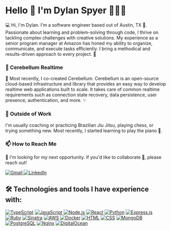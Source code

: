  # Hello 👋 I'm Dylan Spyer 🙂👨‍💻

💻 Hi, I'm Dylan. I'm a software engineer based out of Austin, TX 🤠. Passionate about learning and problem-solving through code, I thrive on tackling complex challenges with creative solutions. My experience as a senior program manager at Amazon has honed my ability to organize, communicate, and execute tasks efficiently. I bring a methodical and results-driven approach to every project. 🌱

### 🧠 Cerebellum Realtime

🔭 Most recently, I co-created Cerebellum. Cerebellum is an open-source cloud-based infrastructure and library that provides an easy way to develop realtime web applications built to scale. It takes care of common realtime requirements such as connection state recovery, data persistence, user presence, authentication, and more. ✨

### 🌴 Outside of Work

I'm usually coaching or practicing Brazilian Jiu Jitsu, playing chess, or trying something new. Most recently, I started learning to play the piano 🎹.

### 📫 How to Reach Me

🚀 I'm looking for my next opportunity. If you'd like to collaborate 👯, please reach out! 
<div>
  <a href=mailto:dylanspyer@gmail.com>
    <img src="https://img.shields.io/badge/Gmail-D14836?style=for-the-badge&logo=gmail&logoColor=white" alt="Gmail" />
  <a/>
  <a href=https://www.linkedin.com/in/dylan-spyer/>
    <img src="https://img.shields.io/badge/LinkedIn-0077B5?style=for-the-badge&logo=linkedin&logoColor=white" alt="LinkedIn"/>
  <a/>
</div>

## 🛠️ Technologies and tools I have experience with:

[![TypeScript](https://img.shields.io/badge/-TypeScript-3178c6?style=for-the-badge&logo=typescript&logoColor=white)](https://www.typescriptlang.org/)
[![JavaScript](https://img.shields.io/badge/-JavaScript-f7df1e?style=for-the-badge&logo=javascript&logoColor=black)](https://developer.mozilla.org/en-US/docs/Web/JavaScript)
[![Node.js](https://img.shields.io/badge/-Node.js-339933?style=for-the-badge)](https://nodejs.org/)
[![React](https://img.shields.io/badge/-React-61DAFB?style=for-the-badge&logo=react&logoColor=white)](https://reactjs.org/)
[![Python](https://img.shields.io/badge/Python-3776AB?style=for-the-badge&logo=python&logoColor=white)](https://www.python.org/)
[![Express.js](https://img.shields.io/badge/-Express.js-000000?style=for-the-badge&logo=express&logoColor=white)](https://expressjs.com/)
[![Ruby](https://img.shields.io/badge/-Ruby-cc342d?style=for-the-badge&logo=ruby&logoColor=white)](https://www.ruby-lang.org/)
[![Sinatra](https://img.shields.io/badge/-Sinatra-CC342D?style=for-the-badge&logo=sinatra&logoColor=white)](http://sinatrarb.com/)
[![AWS](https://img.shields.io/badge/-Amazon%20AWS-232F3E?style=for-the-badge&logo=amazon-aws&logoColor=white)](https://aws.amazon.com/)
[![Docker](https://img.shields.io/badge/-Docker-2496ED?style=for-the-badge&logo=docker&logoColor=white)](https://www.docker.com/)
[![HTML](https://img.shields.io/badge/-HTML-E34F26?style=for-the-badge&logo=html5&logoColor=white)](https://developer.mozilla.org/en-US/docs/Web/HTML)
[![CSS](https://img.shields.io/badge/-CSS-1572B6?style=for-the-badge&logo=css3&logoColor=white)](https://developer.mozilla.org/en-US/docs/Web/CSS)
[![MongoDB](https://img.shields.io/badge/-MongoDB-47A248?style=for-the-badge&logo=mongodb&logoColor=white)](https://www.mongodb.com/)
[![PostgreSQL](https://img.shields.io/badge/-PostgreSQL-336791?style=for-the-badge&logo=postgresql&logoColor=white)](https://www.postgresql.org/)
[![Nginx](https://img.shields.io/badge/-Nginx-269539?style=for-the-badge&logo=nginx&logoColor=white)](https://nginx.org/)
[![DigitalOcean](https://img.shields.io/badge/-DigitalOcean-0080FF?style=for-the-badge&logo=digitalocean&logoColor=white)](https://www.digitalocean.com/)
<!--
**dylanspyer/dylanspyer** is a ✨ _special_ ✨ repository because its `README.md` (this file) appears on your GitHub profile.

Here are some ideas to get you started:

-  I’m currently working on ...
- 🌱 I’m currently learning ...
- 👯 I’m looking to collaborate on ...
- 🤔 I’m looking for help with ...
- 💬 Ask me about ...
- 📫 How to reach me: ...
- 😄 Pronouns: ...
- ⚡ Fun fact: ...
-->
